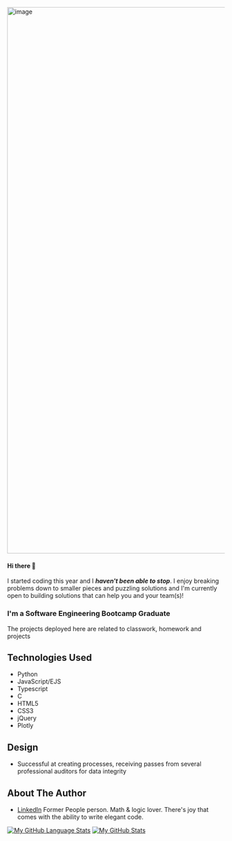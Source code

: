 <img width="1266" alt="image" src="https://user-images.githubusercontent.com/101881486/200353230-8c2dcdc2-7a9d-4a2b-9418-3f3834615ae4.png">


#### Hi there 👋

I started coding this year and I ***haven't been able to stop***. I enjoy breaking problems down to smaller pieces and puzzling solutions and I'm currently open to building solutions that can help you and your team(s)!

### I'm a Software Engineering Bootcamp Graduate

The projects deployed here are related to classwork, homework and projects

## Technologies Used
* Python
* JavaScript/EJS
* Typescript
* C
* HTML5
* CSS3
* jQuery
* Plotly


## Design
* Successful at creating processes, receiving passes from several professional auditors for data integrity


## About The Author
* [LinkedIn](https://www.linkedin.com/in/sylvialchen/)
Former People person. Math & logic lover. 
There's joy that comes with the ability to write elegant code.

[![My GitHub Language Stats](https://github-readme-stats.vercel.app/api/top-langs/?username=sylvialchen&langs_count=5&theme=tokyonight)]()
[![My GitHub Stats](https://github-readme-stats.vercel.app/api/?username=sylvialchen&count_private=true&theme=tokyonight&showicons=true)]()

